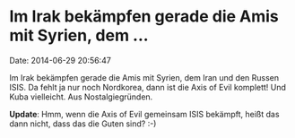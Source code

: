 Im Irak bekämpfen gerade die Amis mit Syrien, dem \...
======================================================

Date: 2014-06-29 20:56:47

Im Irak bekämpfen gerade die Amis mit Syrien, dem Iran und den Russen
ISIS. Da fehlt ja nur noch Nordkorea, dann ist die Axis of Evil
komplett! Und Kuba vielleicht. Aus Nostalgiegründen.

**Update**: Hmm, wenn die Axis of Evil gemeinsam ISIS bekämpft, heißt
das dann nicht, dass das die Guten sind? :-)
